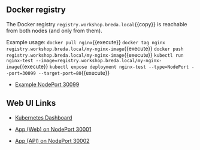 ## Docker registry

The Docker registry `registry.workshop.breda.local`{{copy}} is reachable from both nodes (and only from them).

Example usage:
`docker pull nginx`{{execute}}
`docker tag nginx registry.workshop.breda.local/my-nginx-image`{{execute}}
`docker push registry.workshop.breda.local/my-nginx-image`{{execute}}
`kubectl run nginx-test --image=registry.workshop.breda.local/my-nginx-image`{{execute}}
`kubectl expose deployment nginx-test --type=NodePort --port=30099 --target-port=80`{{execute}}

- [Example NodePort 30099](https://[[HOST_SUBDOMAIN]]-30099-[[KATACODA_HOST]].environments.katacoda.com/)


## Web UI Links

- [Kubernetes Dashboard](https://[[HOST_SUBDOMAIN]]-30080-[[KATACODA_HOST]].environments.katacoda.com/)

- [App (Web) on NodePort 30001](https://[[HOST_SUBDOMAIN]]-30001-[[KATACODA_HOST]].environments.katacoda.com/)

- [App (API) on NodePort 30002](https://[[HOST_SUBDOMAIN]]-30002-[[KATACODA_HOST]].environments.katacoda.com/)

